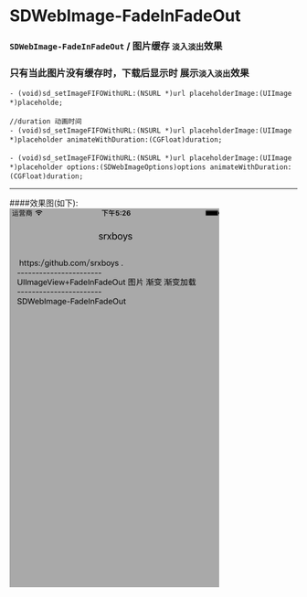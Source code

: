 # SDWebImage-FadeInFadeOut
### `SDWebImage-FadeInFadeOut` / 图片缓存 `淡入淡出`效果 
### 只有当此图片没有缓存时，下载后显示时 展示`淡入淡出`效果

```objc
- (void)sd_setImageFIFOWithURL:(NSURL *)url placeholderImage:(UIImage *)placeholde;

//duration 动画时间
- (void)sd_setImageFIFOWithURL:(NSURL *)url placeholderImage:(UIImage *)placeholder animateWithDuration:(CGFloat)duration;

- (void)sd_setImageFIFOWithURL:(NSURL *)url placeholderImage:(UIImage *)placeholder options:(SDWebImageOptions)options animateWithDuration:(CGFloat)duration;
```

---

####效果图(如下): <br>
![[FadeInFadeOut_srxboys](https://github.com/srxboys)](https://github.com/srxboys/SDWebImage-FadeInFadeOut/blob/master/Example/Example/UIImageView+FadeInFadeOut.gif?raw=true)


